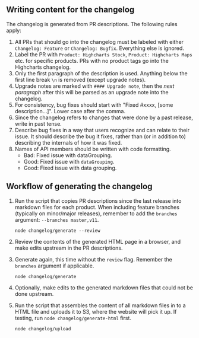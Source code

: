 ## Writing content for the changelog
The changelog is generated from PR descriptions. The following rules apply:
1. All PRs that should go into the changelog must be labeled with either
`Changelog: Feature` or `Changelog: Bugfix`. Everything else is ignored.
2. Label the PR with `Product: Highcharts Stock`, `Product: Highcharts Maps` etc. for specific
products. PRs with no product tags go into the Highcharts changelog.
3. Only the first paragraph of the description is used. Anything below the first
line break `\n` is removed (except upgrade notes).
4. Upgrade notes are marked with `#### Upgrade note`, then the _next paragraph_ after
this will be parsed as an upgrade note into the changelog.
5. For consistency, bug fixes should start with "Fixed #xxxx, [some description...]". Lower case after the comma.
6. Since the changelog refers to changes that were done by a past release, write
in past tense.
7. Describe bug fixes in a way that users recognize and can relate to their
issue. It should describe the bug it fixes, rather than (or in addition to)
describing the internals of how it was fixed.
8. Names of API members should be written with code formatting.
    * Bad: Fixed issue with dataGrouping.
    * Good: Fixed issue with `dataGrouping`.
    * Good: Fixed issue with data grouping.


## Workflow of generating the changelog
1. Run the script that copies PR descriptions since the last release into markdown files for each product. When including feature branches (typically on minor/major releases), remember to add the `branches` argument: `--branches master,v11`.

    ```
    node changelog/generate --review
    ```

3. Review the contents of the generated HTML page in a browser, and make edits upstream in the PR descriptions.

3. Generate again, this time without the `review` flag. Remember the `branches` argument if applicable.

    ```
    node changelog/generate
    ```

4. Optionally, make edits to the generated markdown files that could not be done upstream.

5. Run the script that assembles the content of all markdown files in to a HTML file and uploads it to S3, where the website will pick it up. If testing, run `node changelog/generate-html` first.

    ```
    node changelog/upload
    ```

